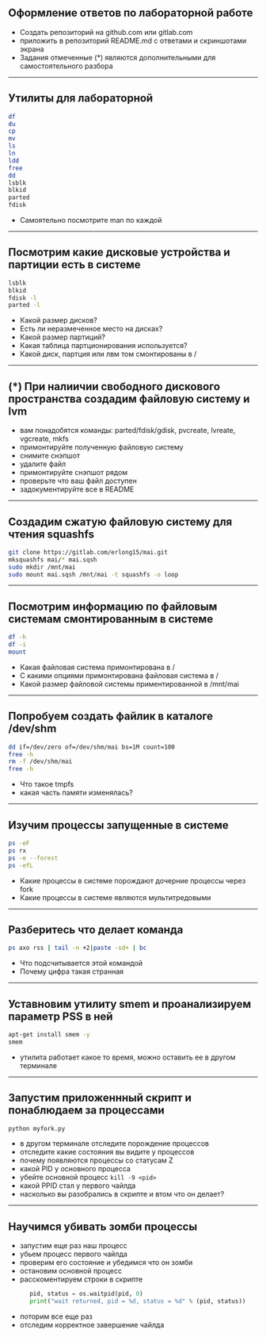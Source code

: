 ## Оформление ответов по лабораторной работе
* Создать репозиторий на github.com или gitlab.com
* приложить в репозиторий  README.md с ответами и скриншотами экрана
* Задания отмеченные (*) являются дополнительными для самостоятельного разбора

---
## Утилиты для лабораторной
```bash
df
du
cp
mv
ls
ln
ldd
free
dd
lsblk
blkid
parted
fdisk 

```
* Самоятельно посмотрите man по каждой

---

## Посмотрим какие дисковые устройства и партиции есть в системе

```bash
lsblk
blkid
fdisk -l 
parted -l
```
* Какой размер дисков?
* Есть ли неразмеченное место на дисках?
* Какой размер партиций?
* Какая таблица партционирования используется?
* Какой диск, партция или лвм том смонтированы в /

---

## (*) При налиичии свободного дискового пространства создадим файловую систему и lvm
* вам понадобятся команды: parted/fdisk/gdisk, pvcreate, lvreate, vgcreate, mkfs
* примонтируйте полученную файловую систему
* снимите снэпшот
* удалите файл
* примонтируйте снэпшот рядом
* проверьте что ваш файл доступен
* задокументируйте все в README

---

## Создадим сжатую файловую систему для чтения squashfs
```bash
git clone https://gitlab.com/erlong15/mai.git
mksquashfs mai/* mai.sqsh
sudo mkdir /mnt/mai
sudo mount mai.sqsh /mnt/mai -t squashfs -o loop
```

---

## Посмотрим информацию по файловым системам смонтированным в системе

```bash
df -h
df -i
mount
```
* Какая файловая система примонтирована в /
* С какими опциями примонтирована файловая система в /
* Какой размер файловой системы приментированной в /mnt/mai

---

## Попробуем создать файлик в каталоге /dev/shm

```bash
dd if=/dev/zero of=/dev/shm/mai bs=1M count=100
free -h
rm -f /dev/shm/mai
free -h
```
* Что такое tmpfs
* какая часть памяти изменялась?

---

## Изучим процессы запущенные в системе

```bash
ps -eF
ps rx 
ps -e --forest
ps -efL
```

* Какие процессы в системе порождают дочерние процессы через fork
* Какие процессы в системе являются мультитредовыми

---

## Разберитесь что делает команда

```bash
ps axo rss | tail -n +2|paste -sd+ | bc
```

* Что подсчитывается этой командой
* Почему цифра такая странная

---

## Уставновим утилиту smem и проанализируем параметр PSS в ней
```bash
apt-get install smem -y
smem
```
* утилита работает какое то время, можно оставить ее в другом терминале

---

## Запустим приложеннный скрипт и понаблюдаем за процессами
```bash
python myfork.py
```
* в другом терминале  отследите порождение процессов
* отследите какие состояния вы видите у процессов
* почему появляются процессы со статусам Z
* какой PID у основного процесса
* убейте основной процесс ```kill -9 <pid>```
* какой PPID стал у первого чайлда
* насколько вы разобрались в скрипте и втом что он делает?

---

## Научимся убивать зомби процессы
* запустим еще раз наш процесс
* убьем процесс первого чайлда
* проверим его состояние  и убедимся что он зомби
* остановим основной процесс
* расскоментируем строки в скрипте
```python
      pid, status = os.waitpid(pid, 0)
      print("wait returned, pid = %d, status = %d" % (pid, status))
```
* поторим все еще раз
* отследим корректное завершение чайлда